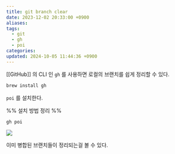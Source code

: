 ```yaml
---
title: git branch clear
date: 2023-12-02 20:33:00 +0900
aliases: 
tags:
  - git
  - gh
  - poi
categories: 
updated: 2024-10-05 11:44:36 +0900
---
```


[[GitHub]] 의 CLI 인 `gh` 를 사용하면 로컬의 브랜치를 쉽게 정리할 수 있다.

```bash
brew install gh
```

`poi` 를 설치한다.

%% 설치 방법 정리 %%

```bash
gh poi
```

![](https://i.imgur.com/Ftqdfa4.png)

이미 병합된 브랜치들이 정리되는걸 볼 수 있다.
